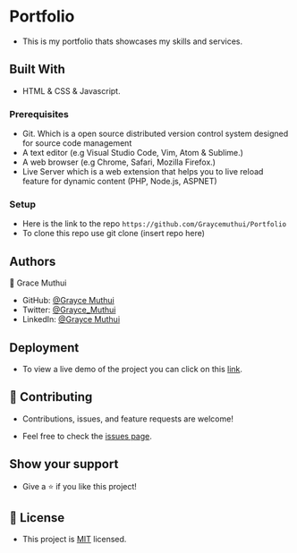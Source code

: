 # Portfolio

- This is my portfolio thats showcases my skills and services.

## Built With

- HTML & CSS & Javascript.

### Prerequisites

- Git. Which is a open source distributed version control system designed for source code management
- A text editor (e.g Visual Studio Code, Vim, Atom & Sublime.)
- A web browser (e.g Chrome, Safari, Mozilla Firefox.)
- Live Server which is a web extension that helps you to live reload feature for dynamic content (PHP, Node.js, ASPNET)

### Setup

- Here is the link to the repo `https://github.com/Graycemuthui/Portfolio`
- To clone this repo use git clone (insert repo here)

## Authors

👤 Grace Muthui

- GitHub: [@Grayce Muthui](https://github.com/Graycemuthui)
- Twitter: [@Grayce_Muthui](https://twitter.com/Grayce_Muthui)
- LinkedIn: [@Grayce Muthui](http://www.linkedin.com/in/grayce-muthui)

## Deployment

- To view a live demo of the project you can click on this [link](https://bespoke-dragon-55ceda.netlify.app/).

## 🤝 Contributing

- Contributions, issues, and feature requests are welcome!

- Feel free to check the [issues page](https://github.com/Graycemuthui/Portfolio/issues).

## Show your support

- Give a ⭐️ if you like this project!

## 📝 License

- This project is [MIT](./MIT.md) licensed.
